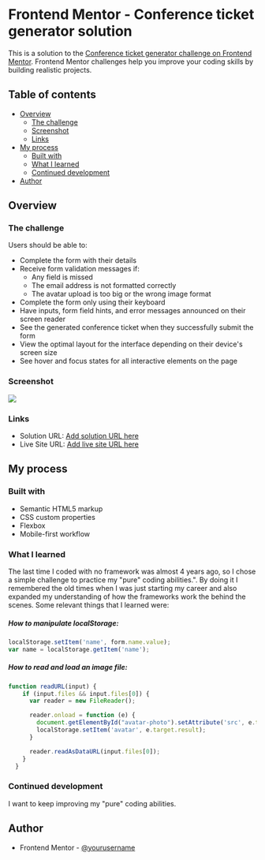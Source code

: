 # Frontend Mentor - Conference ticket generator solution

This is a solution to the [Conference ticket generator challenge on Frontend Mentor](https://www.frontendmentor.io/challenges/conference-ticket-generator-oq5gFIU12w). Frontend Mentor challenges help you improve your coding skills by building realistic projects. 

## Table of contents

- [Overview](#overview)
  - [The challenge](#the-challenge)
  - [Screenshot](#screenshot)
  - [Links](#links)
- [My process](#my-process)
  - [Built with](#built-with)
  - [What I learned](#what-i-learned)
  - [Continued development](#continued-development)
- [Author](#author)


## Overview

### The challenge

Users should be able to:

- Complete the form with their details
- Receive form validation messages if:
  - Any field is missed
  - The email address is not formatted correctly
  - The avatar upload is too big or the wrong image format
- Complete the form only using their keyboard
- Have inputs, form field hints, and error messages announced on their screen reader
- See the generated conference ticket when they successfully submit the form
- View the optimal layout for the interface depending on their device's screen size
- See hover and focus states for all interactive elements on the page

### Screenshot

![](./screenshot.jpg)


### Links

- Solution URL: [Add solution URL here](https://github.com/wjrcode/conference-ticket-generator-main)
- Live Site URL: [Add live site URL here](https://your-live-site-url.com)

## My process

### Built with

- Semantic HTML5 markup
- CSS custom properties
- Flexbox
- Mobile-first workflow

### What I learned

The last time I coded with no framework was almost 4 years ago, so I chose a simple challenge to practice my "pure" coding abilities.". By doing it I remembered the old times when I was just starting my career and also expanded my understanding of how the frameworks work the behind the scenes. Some relevant things that I learned were:


##### How to manipulate localStorage:
```js
localStorage.setItem('name', form.name.value);
var name = localStorage.getItem('name');
```

##### How to read and load an image file:
```js
function readURL(input) {
    if (input.files && input.files[0]) {
      var reader = new FileReader();

      reader.onload = function (e) {
        document.getElementById("avatar-photo").setAttribute('src', e.target.result);
        localStorage.setItem('avatar', e.target.result);
      }

      reader.readAsDataURL(input.files[0]);
    }
  }
```

### Continued development

I want to keep improving my "pure" coding abilities.

## Author

- Frontend Mentor - [@yourusername](https://www.frontendmentor.io/profile/yourusername)
